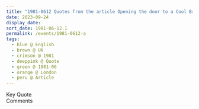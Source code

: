 ```yaml
---
title: "1981-0612 Quotes from the article Opening the door to a Cool Breeze by Ruth Gorb published in Ham and High on June 12, 1981, Hampstead, London, UK"
date: 2023-09-24
display_date: 
sort_date: 1981-06-12.1
permalink: /events/1981-0612-a
tags:
  - blue @ English
  - brown @ UK
  - crimson @ 1981
  - deeppink @ Quote
  - green @ 1981-06
  - orange @ London
  - peru @ Article
---
```


<wave-list>
  <list-title color="green" width="75">Key Quote</list-title>
  <list-item color="BlanchedAlmond"  width="200"></list-item>
  <list-item color="Lavender"></list-item>
  <list-item color="BlanchedAlmond"></list-item>
</wave-list>

<br>

<wave-list>
  <list-title color="green" width="75">Comments</list-title>
  <list-item color="BlanchedAlmond"  width="200"></list-item>
  <list-item color="Lavender"></list-item>
  <list-item color="BlanchedAlmond"></list-item>
</wave-list>